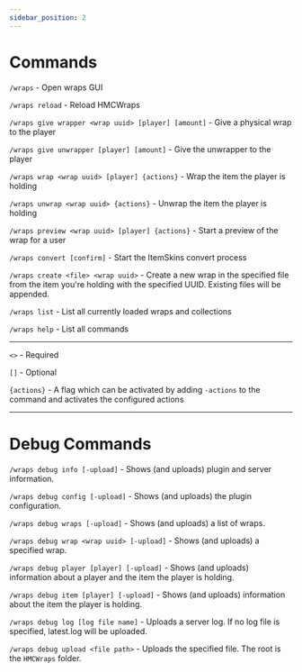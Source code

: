 ```yaml
---
sidebar_position: 2
---
```


# Commands

`/wraps` - Open wraps GUI

`/wraps reload` - Reload HMCWraps

`/wraps give wrapper <wrap uuid> [player] [amount]` - Give a physical wrap to the player

`/wraps give unwrapper [player] [amount]` - Give the unwrapper to the player

`/wraps wrap <wrap uuid> [player] {actions}` - Wrap the item the player is holding

`/wraps unwrap <wrap uuid> {actions}` - Unwrap the item the player is holding

`/wraps preview <wrap uuid> [player] {actions}` - Start a preview of the wrap for a user

`/wraps convert [confirm]` - Start the ItemSkins convert process

`/wraps create <file> <wrap uuid>` - Create a new wrap in the specified file from the item you're holding
with the specified UUID. Existing files will be appended.

`/wraps list` - List all currently loaded wraps and collections

`/wraps help` - List all commands

---

`<>` - Required 

`[]` - Optional

`{actions}` - A flag which can be activated by adding `-actions` to the command and activates the configured actions 

---

# Debug Commands

`/wraps debug info [-upload]` - Shows (and uploads) plugin and server information.

`/wraps debug config [-upload]` - Shows (and uploads) the plugin configuration.

`/wraps debug wraps [-upload]` - Shows (and uploads) a list of wraps.

`/wraps debug wrap <wrap uuid> [-upload]` - Shows (and uploads) a specified wrap.

`/wraps debug player [player] [-upload]` - Shows (and uploads) information about a player and the item the player is holding.

`/wraps debug item [player] [-upload]` - Shows (and uploads) information about the item the player is holding.

`/wraps debug log [log file name]` - Uploads a server log. If no log file is specified, latest.log will be uploaded.

`/wraps debug upload <file path>` - Uploads the specified file. The root is the `HMCWraps` folder.
